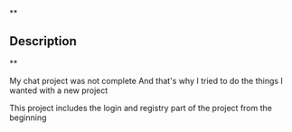 **
## Description

**

My chat project was not complete And that's why I tried to do the things I wanted with a new project

This project includes the login and registry part of the project from the beginning

